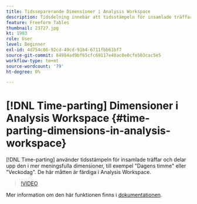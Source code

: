 ```yaml
---
title: Tidsseparerande Dimensioner i Analysis Workspace
description: Tidsdelning innebär att tidsstämpeln för insamlade träffar delas i mer meningsfulla dimensioner, till exempel"Dagens timme" eller"Veckodag". De här måtten är färdiga i Analysis Workspace.
feature: Freeform Tables
thumbnail: 23727.jpg
kt: 1903
role: User
level: Beginner
exl-id: 4d754c86-92cd-49cd-91b4-6711fbb61bf7
source-git-commit: 84984ad9bf65cfc69117e40ac0e0cfe503cac5e5
workflow-type: tm+mt
source-wordcount: '79'
ht-degree: 0%

---
```


# [!DNL Time-parting] Dimensioner i Analysis Workspace {#time-parting-dimensions-in-analysis-workspace}

[!DNL Time-parting] använder tidsstämpeln för insamlade träffar och delar upp den i mer meningsfulla dimensioner, till exempel &quot;Dagens timme&quot; eller &quot;Veckodag&quot;. De här måtten är färdiga i Analysis Workspace.

>[!VIDEO](https://video.tv.adobe.com/v/23727/?quality=12&learn=on)

Mer information om den här funktionen finns i [dokumentationen](https://experienceleague.adobe.com/docs/analytics/analyze/analysis-workspace/components/dimensions/time-parting-dimensions.html?lang=en).
